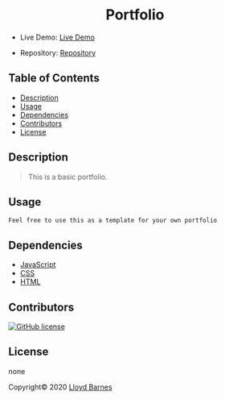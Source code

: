 <div align="center">

# Portfolio

</div>

- Live Demo: [Live Demo](https://lbarnes86.github.io/updated_Portfolio/.)

- Repository: [Repository](https://github.com/lbarnes86/Portfolio)

## Table of Contents

- [Description](#description)
- [Usage](#usage)
- [Dependencies](#dependencies)
- [Contributors](#contributors)
- [License](#license)

## Description

>This is a basic portfolio.

## Usage

```
Feel free to use this as a template for your own portfolio

```

## Dependencies

- [JavaScript](https://www.javascript.com/)  
- [CSS](https://www.w3schools.com/css/css_intro.asp) 
- [HTML](https://html.com/) 

## Contributors

[![GitHub license](https://img.shields.io/badge/Made%20by-Lloyd%20Barnes-ab8c9b?style=flat&logo=github)](https://github.com/lbarnes86)

## License
none

Copyright© 2020 [Lloyd Barnes](https://lbarnes86.github.io/updated_Portfolio/)